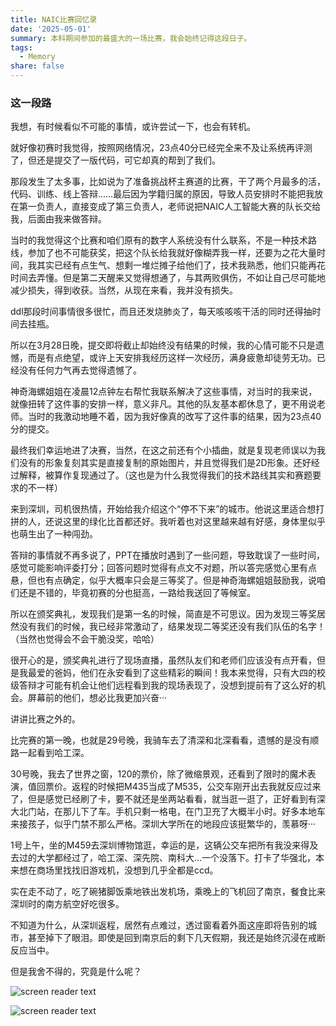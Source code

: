 ```yaml
---
title: NAIC比赛回忆录
date: '2025-05-01'
summary: 本科期间参加的最盛大的一场比赛，我会始终记得这段日子。
tags:
  - Memory
share: false
---
```


### 这一段路

我想，有时候看似不可能的事情，或许尝试一下，也会有转机。

就好像初赛时我觉得，按照网络情况，23点40分已经完全来不及让系统再评测了，但还是提交了一版代码，可它却真的帮到了我们。

那段发生了太多事，比如说为了准备挑战杯主赛道的比赛，干了两个月最多的活，代码、训练、线上答辩……最后因为学籍归属的原因，导致人员安排时不能把我放在第一负责人，直接变成了第三负责人，老师说把NAIC人工智能大赛的队长交给我，后面由我来做答辩。

当时的我觉得这个比赛和咱们原有的数字人系统没有什么联系，不是一种技术路线，参加了也不可能获奖，把这个队长给我就好像糊弄我一样，还要为之花大量时间，我其实已经有点生气、想剩一堆烂摊子给他们了，技术我熟悉，他们只能再花时间去弄懂。但是第二天醒来又觉得想通了，与其两败俱伤，不如让自己尽可能地减少损失，得到收获。当然，从现在来看，我并没有损失。

ddl那段时间事情很多很忙，而且还发烧肺炎了，每天咳咳咳干活的同时还得抽时间去挂瓶。

所以在3月28日晚，提交即将截止却始终没有结果的时候，我的心情可能不只是遗憾，而是有点绝望，或许上天安排我经历这样一次经历，满身疲惫却徒劳无功。已经没有任何力气再去觉得遗憾了。

神奇海螺姐姐在凌晨12点钟左右帮忙我联系解决了这些事情，对当时的我来说，就像扭转了这件事的安排一样，意义非凡。其他的队友基本都休息了，更不用说老师。当时的我激动地睡不着，因为我好像真的改写了这件事的结果，因为23点40分的提交。

最终我们幸运地进了决赛，当然，在这之前还有个小插曲，就是复现老师误以为我们没有的形象复刻其实是直接复制的原始图片，并且觉得我们是2D形象。还好经过解释，被算作复现通过了。（这也是为什么我觉得我们的技术路线其实和赛题要求的不一样）

来到深圳，司机很热情，开始给我介绍这个“停不下来”的城市。他说这里适合想打拼的人，还说这里的绿化比首都还好。我听着也对这里越来越有好感，身体里似乎也萌生出了一种闯劲。

答辩的事情就不再多说了，PPT在播放时遇到了一些问题，导致耽误了一些时间，感觉可能影响评委打分；回答问题时觉得有点文不对题，所以答完感觉心里有点悬，但也有点确定，似乎大概率只会是三等奖了。但是神奇海螺姐姐鼓励我，说咱们还是不错的，毕竟初赛的分也挺高，一路给我送回了等候室。

所以在颁奖典礼，发现我们是第一名的时候，简直是不可思议。因为发现三等奖居然没有我们的时候，我已经非常激动了，结果发现二等奖还没有我们队伍的名字！（当然也觉得会不会干脆没奖，哈哈）

很开心的是，颁奖典礼进行了现场直播，虽然队友们和老师们应该没有点开看，但是我最爱的爸妈，他们在永安看到了这些精彩的瞬间！我本来觉得，只有大四的校级答辩才可能有机会让他们远程看到我的现场表现了，没想到提前有了这么好的机会。屏幕前的他们，想必比我更加兴奋···

讲讲比赛之外的。

比完赛的第一晚，也就是29号晚，我骑车去了清深和北深看看，遗憾的是没有顺路一起看到哈工深。

30号晚，我去了世界之窗，120的票价，除了微缩景观，还看到了限时的魔术表演，值回票价。返程的时候把M435当成了M535，公交车刚开出去我就反应过来了，但是感觉已经刷了卡，要不就还是坐两站看看，就当逛一逛了，正好看到有深大北门站，在那儿下了车。手机只剩一格电，在门卫充了大概半小时。好多本地车来接孩子，似乎门禁不那么严格。深圳大学所在的地段应该挺繁华的，羡慕呀···

1号上午，坐的M459去深圳博物馆逛，幸运的是，这辆公交车把所有我没来得及去过的大学都经过了，哈工深、深先院、南科大…一个没落下。打卡了华强北，本来想在商场里找找旧游戏机，没想到几乎全都是ccd。

实在走不动了，吃了碗猪脚饭乘地铁出发机场，乘晚上的飞机回了南京，餐食比来深圳时的南方航空好吃很多。

不知道为什么，从深圳返程，居然有点难过，透过窗看着外面这座即将告别的城市，甚至掉下了眼泪。即使是回到南京后的剩下几天假期，我还是始终沉浸在戒断反应当中。

但是我舍不得的，究竟是什么呢？

![screen reader text](TAO_7198.jpg "神奇海螺姐姐为我调试PPT")

![screen reader text](TAO_7204.jpg "答辩现场照")